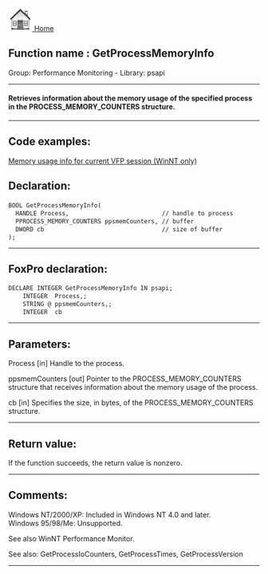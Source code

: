 [<img src="../../images/home.png"> Home ](https://github.com/VFPX/Win32API)  

## Function name : GetProcessMemoryInfo
Group: Performance Monitoring - Library: psapi    
***  


#### Retrieves information about the memory usage of the specified process in the PROCESS_MEMORY_COUNTERS structure.
***  


## Code examples:
[Memory usage info for current VFP session (WinNT only)](../../samples/sample_172.md)  

## Declaration:
```foxpro  
BOOL GetProcessMemoryInfo(
  HANDLE Process,                          // handle to process
  PPROCESS_MEMORY_COUNTERS ppsmemCounters, // buffer
  DWORD cb                                 // size of buffer
);  
```  
***  


## FoxPro declaration:
```foxpro  
DECLARE INTEGER GetProcessMemoryInfo IN psapi;
	INTEGER  Process,;
	STRING @ ppsmemCounters,;
	INTEGER  cb  
```  
***  


## Parameters:
Process 
[in] Handle to the process. 

ppsmemCounters 
[out] Pointer to the PROCESS_MEMORY_COUNTERS structure that receives information about the memory usage of the process. 

cb 
[in] Specifies the size, in bytes, of the PROCESS_MEMORY_COUNTERS structure. 
  
***  


## Return value:
If the function succeeds, the return value is nonzero.  
***  


## Comments:
Windows NT/2000/XP: Included in Windows NT 4.0 and later.  
Windows 95/98/Me: Unsupported.  
  
See also WinNT Performance Monitor.  
  
See also: GetProcessIoCounters, GetProcessTimes, GetProcessVersion   
  
***  

